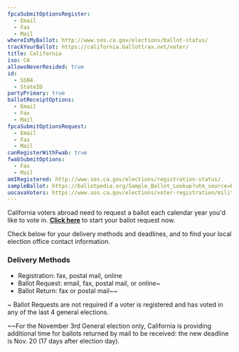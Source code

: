 ```yaml
---
fpcaSubmitOptionsRegister:
  - Email
  - Fax
  - Mail
whereIsMyBallot: http://www.sos.ca.gov/elections/ballot-status/
trackYourBallot: https://california.ballottrax.net/voter/
title: California
iso: CA
allowsNeverResided: true
id:
  - SSN4
  - StateID
partyPrimary: true
ballotReceiptOptions:
  - Email
  - Fax
  - Mail
fpcaSubmitOptionsRequest:
  - Email
  - Fax
  - Mail
canRegisterWithFwab: true
fwabSubmitOptions:
  - Fax
  - Mail
amIRegistered: http://www.sos.ca.gov/elections/registration-status/
sampleBallot: https://ballotpedia.org/Sample_Ballot_Lookup?utm_source=ballotpedia&utm_campaign=sample_ballot_frontpage
uocavaVoters: https://www.sos.ca.gov/elections/voter-registration/military-overseas-voters/
---
```

California voters abroad need to request a ballot each calendar year you'd like to vote in. [**Click here**](https://www.votefromabroad.org) to start your ballot request now.

Check below for your delivery methods and deadlines, and to find your local election office contact information.

### Delivery Methods

* Registration: fax, postal mail, online
* Ballot Request: email, fax, postal mail, or online~
* Ballot Return: fax or postal mail~~

~ Ballot Requests are not required if a voter is registered and has voted in any of the last 4 general elections.

~~For the November 3rd General election only, California is providing additional time for ballots returned by mail to be received: the new deadline is Nov. 20 (17 days after election day).
